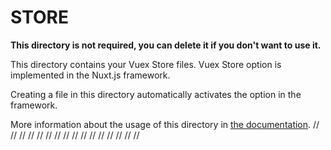 # STORE

**This directory is not required, you can delete it if you don't want to use it.**

This directory contains your Vuex Store files.
Vuex Store option is implemented in the Nuxt.js framework.

Creating a file in this directory automatically activates the option in the framework.

More information about the usage of this directory in [the documentation](https://nuxtjs.org/guide/vuex-store).
	// <link rel="apple-touch-icon" sizes="60x60" href="/apple-icon-60x60.png">
	// <link rel="apple-touch-icon" sizes="72x72" href="/apple-icon-72x72.png">
	// <link rel="apple-touch-icon" sizes="76x76" href="/apple-icon-76x76.png">
	// <link rel="apple-touch-icon" sizes="114x114" href="/apple-icon-114x114.png">
	// <link rel="apple-touch-icon" sizes="120x120" href="/apple-icon-120x120.png">
	// <link rel="apple-touch-icon" sizes="144x144" href="/apple-icon-144x144.png">
	// <link rel="apple-touch-icon" sizes="152x152" href="/apple-icon-152x152.png">
	// <link rel="apple-touch-icon" sizes="180x180" href="/apple-icon-180x180.png">
	// <link rel="icon" type="image/png" sizes="192x192"  href="/android-icon-192x192.png">
	// <link rel="icon" type="image/png" sizes="32x32" href="/favicon-32x32.png">
	// <link rel="icon" type="image/png" sizes="96x96" href="/favicon-96x96.png">
	// <link rel="icon" type="image/png" sizes="16x16" href="/favicon-16x16.png">
	// <link rel="manifest" href="/manifest.json">
	// <meta name="msapplication-TileColor" content="#ffffff">
	// <meta name="msapplication-TileImage" content="/ms-icon-144x144.png">
	// <meta name="theme-color" content="#ffffff"></meta>